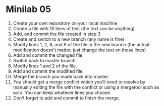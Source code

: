 # Minilab 05

1. Create your own repository on your local machine
2. Create a file with 10 lines of text (the text can
   be anything).
3. Add, and commit the file created in step 3
4. Create and switch to a new branch (any name is fine)
5. Modify lines 1, 2, 8, and 9 of the file in the new branch
   (the actual modification doesn't matter, just change the text
   on those lines)
6. Add and commit the changed file
7. Switch back to master branch
8. Modify lines 1 and 2 of the file.
9. Add and commit the modified file.
10. Merge the branch you made back into master.
11. You should get a merge conflict which you'll need to resolve
    by manually editing the file with the conflict or using
    a mergetool such as `meld`.  You can keep whatever lines you
    choose
12. Don't forget to add and commit to finish the merge.
